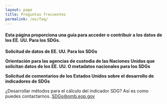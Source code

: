 ```yaml
---
layout: page
title: Preguntas frecuentes
permalink: /es/faq/
---
```


<h4>Esta página proporciona una guía para acceder o contribuir a los datos de los EE. UU. Para los SDGs.</h4>

**Solicitud de datos de EE. UU. Para los SDGs**

**Orientación para las agencias de custodia de las Naciones Unidas que solicitan datos de los EE. UU. O metadatos nacionales para los SDGs**

**Solicitud de comentarios de los Estados Unidos sobre el desarrollo de indicadores de SDGs**

¿Desarrollar métodos para el cálculo del indicador SDG? Así es como puedes contactarnos. <a href="mailto:SDGs@omb.eop.gov">SDGs@omb.eop.gov</a>
